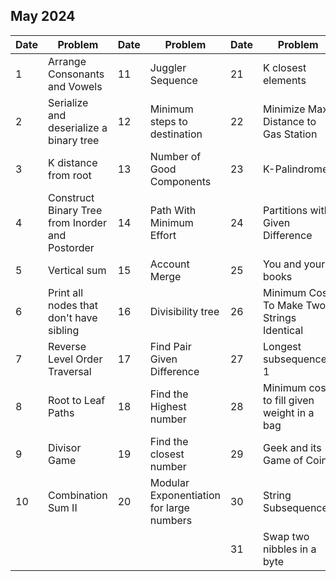 ## May 2024

| Date | Problem                                          | Date | Problem                                  | Date | Problem                                    |
| ---- | ------------------------------------------------ | ---- | ---------------------------------------- | ---- | ------------------------------------------ |
| 1    | Arrange Consonants and Vowels                    | 11   | Juggler Sequence                         | 21   | K closest elements                         |
| 2    | Serialize and deserialize a binary tree          | 12   | Minimum steps to destination             | 22   | Minimize Max Distance to Gas Station       |
| 3    | K distance from root                             | 13   | Number of Good Components                | 23   | K-Palindrome                               |
| 4    | Construct Binary Tree from Inorder and Postorder | 14   | Path With Minimum Effort                 | 24   | Partitions with Given Difference           |
| 5    | Vertical sum                                     | 15   | Account Merge                            | 25   | You and your books                         |
| 6    | Print all nodes that don't have sibling          | 16   | Divisibility tree                        | 26   | Minimum Cost To Make Two Strings Identical |
| 7    | Reverse Level Order Traversal                    | 17   | Find Pair Given Difference               | 27   | Longest subsequence-1                      |
| 8    | Root to Leaf Paths                               | 18   | Find the Highest number                  | 28   | Minimum cost to fill given weight in a bag |
| 9    | Divisor Game                                     | 19   | Find the closest number                  | 29   | Geek and its Game of Coins                 |
| 10   | Combination Sum II                               | 20   | Modular Exponentiation for large numbers | 30   | String Subsequence                         |
|      |                                                  |      |                                          | 31   | Swap two nibbles in a byte                 |
